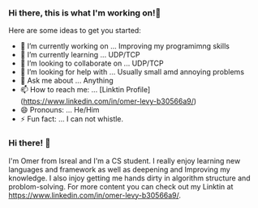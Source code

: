 ### Hi there, this is what I'm working on!👋

Here are some ideas to get you started:

- 🔭 I’m currently working on ... Improving my programimng skills
- 🌱 I’m currently learning ... UDP/TCP
- 👯 I’m looking to collaborate on ... UDP/TCP
- 🤔 I’m looking for help with ... Usually small amd annoying problems
- 💬 Ask me about ... Anything
- 📫 How to reach me: ... [Linktin Profile] (https://www.linkedin.com/in/omer-levy-b30566a9/)
- 😄 Pronouns: ... He/Him
- ⚡ Fun fact: ... I can not whistle.


### Hi there! 👋

I'm Omer from Isreal and I'm a CS student. I really enjoy learning new languages and framework as well as deepening and Improving my knowledge.
I also injoy getting me hands dirty in algorithm structure and problom-solving.
For more content you can check out my Linktin at https://www.linkedin.com/in/omer-levy-b30566a9/.
